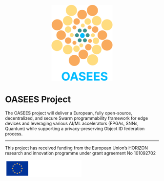 <p align="center">
  <img src="assets/OaseesLogo.png" width="200">
</p>

# OASEES Project

The OASEES project will deliver a European, fully open-source, decentralized, and secure Swarm programmability framework for edge devices and leveraging various AI/ML accelerators (FPGAs, SNNs, Quantum) while supporting a privacy-preserving Object ID federation process.


---

This project has received funding from the European Union’s HORIZON research and innovation programme under grant agreement No 101092702

<p align="left">
  <img src="assets/funded_by.png" width="250">
</p>
